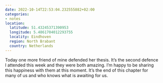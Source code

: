 ```yaml
---
date: 2022-10-14T22:53:04.232555882+02:00
categories:
- notes
location:
  latitude: 51.43245371390953
  longitude: 5.4861704012293755
  locality: Eindhoven
  region: North Brabant
  country: Netherlands
---
```


Today one more friend of mine defended her thesis. It’s the second defence I attended this week and they were both amazing. I’m happy to be sharing this happiness with them at this moment. It’s the end of this chapter for many of us and who knows what is awaiting for us.
